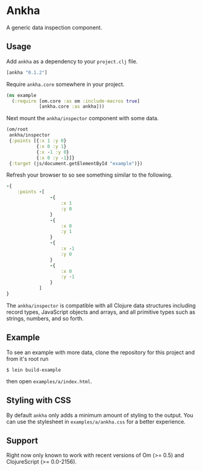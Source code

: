 # Ankha

A generic data inspection component.

## Usage

Add `ankha` as a dependency to your `project.clj` file.

```clojure
[ankha "0.1.2"]
```

Require `ankha.core` somewhere in your project.

```clojure
(ns example
  (:require [om.core :as om :include-macros true]
            [ankha.core :as ankha]))
```

Next mount the `ankha/inspector` component with some data.

```clojure
(om/root
 ankha/inspector
 {:points [{:x 1 :y 0}
		   {:x 0 :y 1}
		   {:x -1 :y 0}
	       {:x 0 :y -1}]}
 {:target (js/document.getElementById "example")})
```

Refresh your browser to so see something similar to the following.

```clojure
-{
	:points -[
				-{
					:x 1
					:y 0
				}
				-{
					:x 0
					:y 1
				}
				-{
					:x -1
					:y 0
				}
				-{
					:x 0
					:y -1
				}
			]
}
```

The `ankha/inspector` is compatible with all Clojure data structures
including record types, JavaScript objects and arrays, and all
primitive types such as strings, numbers, and so forth.

## Example

To see an example with more data, clone the repository for this
project and from it's root run

```
$ lein build-example
```

then open `examples/a/index.html`.

## Styling with CSS

By default `ankha` only adds a minimum amount of styling to the
output. You can use the stylesheet in `examples/a/ankha.css` for a
better experience.

## Support

Right now only known to work with recent versions of Om (>= 0.5)
and ClojureScript (>= 0.0-2156).
